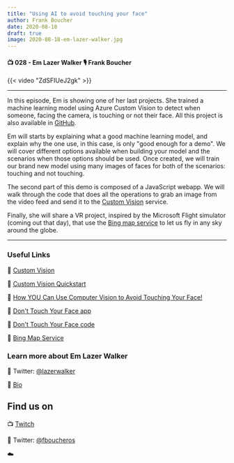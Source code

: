 ```yaml
---
title: "Using AI to avoid touching your face"
author: Frank Boucher
date: 2020-08-18
draft: true
image: 2020-08-18-em-lazer-walker.jpg
---
```


#### 📺 028 - Em Lazer Walker 🎙️ Frank Boucher

<!--more-->

{{< video "ZdSFIUeJ2gk" >}}

---

In this episode, Em is showing one of her last projects. She trained a machine learning model using Azure Custom Vision to detect when someone, facing the camera, is touching or not their face. All this project is also available in [GitHub](https://github.com/lazerwalker/dont-touch-your-face).

Em will starts by explaining what a good machine learning model, and explain why the one use, in this case, is only "good enough for a demo".  We will cover different options available when building your model and the scenarios when those options should be used. Once created, we will train our brand new model using many images of faces for both of the scenarios: touching and not touching. 

The second part of this demo is composed of a JavaScript webapp. We will walk through the code that does all the operations to grab an image from the video feed and send it to the [Custom Vision](https://azure.microsoft.com/en-ca/services/cognitive-services/custom-vision-service/?WT.mc.id=allaroundazure-blog-emwalker) service.

Finally, she will share a VR project, inspired by the Microsoft Flight simulator (coming out that day), that use the [Bing map service](https://www.microsoft.com/en-us/maps/choose-your-bing-maps-api?WT.mc.id=allaroundazure-blog-emwalker) to let us fly in any sky around the globe.

---

### Useful Links

🔗 [Custom Vision](https://azure.microsoft.com/en-ca/services/cognitive-services/custom-vision-service/?WT.mc.id=allaroundazure-blog-emwalker)

🔗 [Custom Vision Quickstart](https://docs.microsoft.com/en-us/azure/cognitive-services/custom-vision-service/getting-started-build-a-classifier?WT.mc.id=allaroundazure-blog-emwalker)

🔗 [How YOU Can Use Computer Vision to Avoid Touching Your Face!](https://lzrwlkr.me/dont-touch-your-face-writeup)

🔗 [Don't Touch Your Face app](https://lazerwalker.com/dont-touch-your-face)

🔗 [Don't Touch Your Face code](https://github.com/lazerwalker/dont-touch-your-face) 

🔗 [Bing Map Service](https://www.microsoft.com/en-us/maps/choose-your-bing-maps-api?WT.mc.id=allaroundazure-blog-emwalker)


### Learn more about Em Lazer Walker

🔗 Twitter: [@lazerwalker](https://twitter.com/lazerwalker)

🔗 [Bio](https://developer.microsoft.com/en-us/advocates/em-lazerwalker)



## Find us on

📺 [Twitch](https://www.twitch.tv/microsoftdeveloper)

🔗 Twitter: [@fboucheros](https://twitter.com/fboucheros)


☁️
